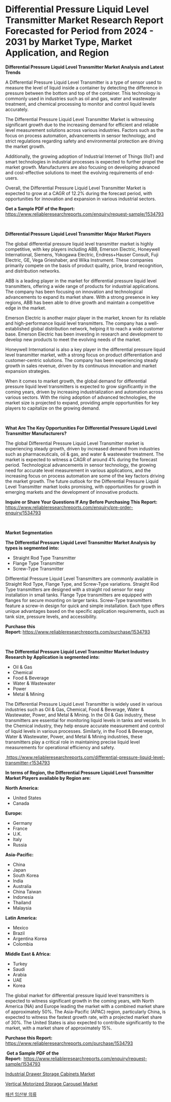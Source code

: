 <p><h1>Differential Pressure Liquid Level Transmitter Market Research Report Forecasted for Period from 2024 -  2031 by Market Type, Market Application, and Region</h1></p><p><strong>Differential Pressure Liquid Level Transmitter Market Analysis and Latest Trends</strong></p>
<p><p>A Differential Pressure Liquid Level Transmitter is a type of sensor used to measure the level of liquid inside a container by detecting the difference in pressure between the bottom and top of the container. This technology is commonly used in industries such as oil and gas, water and wastewater treatment, and chemical processing to monitor and control liquid levels accurately.</p><p>The Differential Pressure Liquid Level Transmitter Market is witnessing significant growth due to the increasing demand for efficient and reliable level measurement solutions across various industries. Factors such as the focus on process automation, advancements in sensor technology, and strict regulations regarding safety and environmental protection are driving the market growth.</p><p>Additionally, the growing adoption of Industrial Internet of Things (IIoT) and smart technologies in industrial processes is expected to further propel the market growth. Manufacturers are also focusing on developing advanced and cost-effective solutions to meet the evolving requirements of end-users.</p><p>Overall, the Differential Pressure Liquid Level Transmitter Market is expected to grow at a CAGR of 12.2% during the forecast period, with opportunities for innovation and expansion in various industrial sectors.</p></p>
<p><strong>Get a Sample PDF of the Report:&nbsp;</strong> <a href="https://www.reliableresearchreports.com/enquiry/request-sample/1534793">https://www.reliableresearchreports.com/enquiry/request-sample/1534793</a></p>
<p>&nbsp;</p>
<p><strong>Differential Pressure Liquid Level Transmitter Major Market Players</strong></p>
<p><p>The global differential pressure liquid level transmitter market is highly competitive, with key players including ABB, Emerson Electric, Honeywell International, Siemens, Yokogawa Electric, Endress+Hauser Consult, Fuji Electric, GE, Vega Grieshaber, and Wika Instrument. These companies primarily compete on the basis of product quality, price, brand recognition, and distribution networks.</p><p>ABB is a leading player in the market for differential pressure liquid level transmitters, offering a wide range of products for industrial applications. The company has been focusing on innovation and technological advancements to expand its market share. With a strong presence in key regions, ABB has been able to drive growth and maintain a competitive edge in the market.</p><p>Emerson Electric is another major player in the market, known for its reliable and high-performance liquid level transmitters. The company has a well-established global distribution network, helping it to reach a wide customer base. Emerson Electric has been investing in research and development to develop new products to meet the evolving needs of the market.</p><p>Honeywell International is also a key player in the differential pressure liquid level transmitter market, with a strong focus on product differentiation and customer-centric solutions. The company has been experiencing steady growth in sales revenue, driven by its continuous innovation and market expansion strategies.</p><p>When it comes to market growth, the global demand for differential pressure liquid level transmitters is expected to grow significantly in the coming years, driven by increasing industrialization and automation across various sectors. With the rising adoption of advanced technologies, the market size is projected to expand, providing ample opportunities for key players to capitalize on the growing demand.</p></p>
<p>&nbsp;</p>
<p><strong>What Are The Key Opportunities For Differential Pressure Liquid Level Transmitter Manufacturers?</strong></p>
<p><p>The global Differential Pressure Liquid Level Transmitter market is experiencing steady growth, driven by increased demand from industries such as pharmaceuticals, oil & gas, and water & wastewater treatment. The market is expected to witness a CAGR of around 4% during the forecast period. Technological advancements in sensor technology, the growing need for accurate level measurement in various applications, and the increasing focus on process automation are some of the key factors driving the market growth. The future outlook for the Differential Pressure Liquid Level Transmitter market looks promising, with opportunities for growth in emerging markets and the development of innovative products.</p></p>
<p><strong>Inquire or Share Your Questions If Any Before Purchasing This Report:</strong> <a href="https://www.reliableresearchreports.com/enquiry/pre-order-enquiry/1534793">https://www.reliableresearchreports.com/enquiry/pre-order-enquiry/1534793</a></p>
<p>&nbsp;</p>
<p><strong>Market Segmentation</strong></p>
<p><strong>The Differential Pressure Liquid Level Transmitter Market Analysis by types is segmented into:</strong></p>
<p><ul><li>Straight Rod Type Transmitter</li><li>Flange Type Transmitter</li><li>Screw-Type Transmitter</li></ul></p>
<p><p>Differential Pressure Liquid Level Transmitters are commonly available in Straight Rod Type, Flange Type, and Screw-Type variations. Straight Rod Type transmitters are designed with a straight rod sensor for easy installation in small tanks. Flange Type transmitters are equipped with flanges for secure mounting on larger tanks. Screw-Type transmitters feature a screw-in design for quick and simple installation. Each type offers unique advantages based on the specific application requirements, such as tank size, pressure levels, and accessibility.</p></p>
<p><strong>Purchase this Report:&nbsp;</strong><a href="https://www.reliableresearchreports.com/purchase/1534793">https://www.reliableresearchreports.com/purchase/1534793</a></p>
<p>&nbsp;</p>
<p><strong>The Differential Pressure Liquid Level Transmitter Market Industry Research by Application is segmented into:</strong></p>
<p><ul><li>Oil & Gas</li><li>Chemical</li><li>Food & Beverage</li><li>Water & Wastewater</li><li>Power</li><li>Metal & Mining</li></ul></p>
<p><p>The Differential Pressure Liquid Level Transmitter is widely used in various industries such as Oil & Gas, Chemical, Food & Beverage, Water & Wastewater, Power, and Metal & Mining. In the Oil & Gas industry, these transmitters are essential for monitoring liquid levels in tanks and vessels. In the Chemical industry, they help ensure accurate measurement and control of liquid levels in various processes. Similarly, in the Food & Beverage, Water & Wastewater, Power, and Metal & Mining industries, these transmitters play a critical role in maintaining precise liquid level measurements for operational efficiency and safety.</p></p>
<p><a href="https://www.reliableresearchreports.com/differential-pressure-liquid-level-transmitter-r1534793">&nbsp;https://www.reliableresearchreports.com/differential-pressure-liquid-level-transmitter-r1534793</a></p>
<p><strong>In terms of Region, the Differential Pressure Liquid Level Transmitter Market Players available by Region are:</strong></p>
<p>
    <p> <strong> North America: </strong>
        <ul>
            <li>United States</li>
            <li>Canada</li>
        </ul>
        </p> 
    <p> <strong> Europe: </strong>
        <ul>
            <li>Germany</li>
            <li>France</li>
            <li>U.K.</li>
            <li>Italy</li>
            <li>Russia</li>
        </ul>
        </p> 
    <p> <strong> Asia-Pacific: </strong>
        <ul>
            <li>China</li>
            <li>Japan</li>
            <li>South Korea</li>
            <li>India</li>
            <li>Australia</li>
            <li>China Taiwan</li>
            <li>Indonesia</li>
            <li>Thailand</li>
            <li>Malaysia</li>
        </ul>
        </p> 
    <p> <strong> Latin America: </strong>
        <ul>
            <li>Mexico</li>
            <li>Brazil</li>
            <li>Argentina Korea</li>
            <li>Colombia</li>
        </ul>
        </p> 
    <p> <strong> Middle East & Africa: </strong>
        <ul>
            <li>Turkey</li>
            <li>Saudi</li>
            <li>Arabia</li>
            <li>UAE</li>
            <li>Korea</li>
        </ul>
    </p>
    </p>
<p><p>The global market for differential pressure liquid level transmitters is expected to witness significant growth in the coming years, with North America (NA) and Europe leading the market with a combined market share of approximately 50%. The Asia-Pacific (APAC) region, particularly China, is expected to witness the fastest growth rate, with a projected market share of 30%. The United States is also expected to contribute significantly to the market, with a market share of approximately 15%.</p></p>
<p><strong>Purchase this Report: </strong><a href="https://www.reliableresearchreports.com/purchase/1534793">https://www.reliableresearchreports.com/purchase/1534793</a></p>
<p>&nbsp;<strong>Get a Sample PDF of the Report:&nbsp;&nbsp;</strong><a href="https://www.reliableresearchreports.com/enquiry/request-sample/1534793">https://www.reliableresearchreports.com/enquiry/request-sample/1534793</a></p>
<p><strong></strong></p>
<p><p><a href="https://github.com/kathiaseamanalvaradovlprc2h/Market-Research-Report-List-2/blob/main/industrial-drawer-storage-cabinets-market.md">Industrial Drawer Storage Cabinets Market</a></p><p><a href="https://github.com/wusalecollins540tpqoz/Market-Research-Report-List-2/blob/main/vertical-motorized-storage-carousel-market.md">Vertical Motorized Storage Carousel Market</a></p><p><a href="https://github.com/vs10l4sfg5c/Market-Research-Report-List-1/blob/main/629168137060.md">패션 임산부 의류</a></p></p>